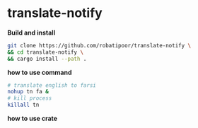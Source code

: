 # translate-notify

**Build and install**

```sh
git clone https://github.com/robatipoor/translate-notify \
&& cd translate-notify \
&& cargo install --path . 
```

**how to use command**

```sh
# translate english to farsi 
nohup tn fa &
# kill process
killall tn
```

**how to use crate**
```rust

```
